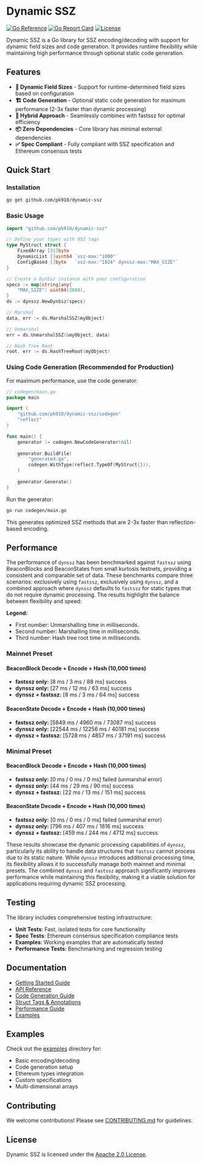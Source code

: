 # Dynamic SSZ

[![Go Reference](https://pkg.go.dev/badge/github.com/pk910/dynamic-ssz.svg)](https://pkg.go.dev/github.com/pk910/dynamic-ssz)
[![Go Report Card](https://goreportcard.com/badge/github.com/pk910/dynamic-ssz)](https://goreportcard.com/report/github.com/pk910/dynamic-ssz)
[![License](https://img.shields.io/badge/License-Apache%202.0-blue.svg)](LICENSE)

Dynamic SSZ is a Go library for SSZ encoding/decoding with support for dynamic field sizes and code generation. It provides runtime flexibility while maintaining high performance through optional static code generation.

## Features

- **🔧 Dynamic Field Sizes** - Support for runtime-determined field sizes based on configuration
- **🏗️ Code Generation** - Optional static code generation for maximum performance (2-3x faster than dynamic processing)
- **🔄 Hybrid Approach** - Seamlessly combines with fastssz for optimal efficiency
- **📦 Zero Dependencies** - Core library has minimal external dependencies
- **✅ Spec Compliant** - Fully compliant with SSZ specification and Ethereum consensus tests

## Quick Start

### Installation

```bash
go get github.com/pk910/dynamic-ssz
```

### Basic Usage

```go
import "github.com/pk910/dynamic-ssz"

// Define your types with SSZ tags
type MyStruct struct {
    FixedArray [32]byte
    DynamicList []uint64 `ssz-max:"1000"`
    ConfigBased []byte   `ssz-max:"1024" dynssz-max:"MAX_SIZE"`
}

// Create a DynSsz instance with your configuration
specs := map[string]any{
    "MAX_SIZE": uint64(2048),
}
ds := dynssz.NewDynSsz(specs)

// Marshal
data, err := ds.MarshalSSZ(myObject)

// Unmarshal
err = ds.UnmarshalSSZ(&myObject, data)

// Hash Tree Root
root, err := ds.HashTreeRoot(myObject)
```

### Using Code Generation (Recommended for Production)

For maximum performance, use the code generator:

```go
// codegen/main.go
package main

import (
    "github.com/pk910/dynamic-ssz/codegen"
    "reflect"
)

func main() {
    generator := codegen.NewCodeGenerator(nil)
    
    generator.BuildFile(
        "generated.go",
        codegen.WithType(reflect.TypeOf(MyStruct{})),
    )
    
    generator.Generate()
}
```

Run the generator:
```bash
go run codegen/main.go
```

This generates optimized SSZ methods that are 2-3x faster than reflection-based encoding.

## Performance

The performance of `dynssz` has been benchmarked against `fastssz` using BeaconBlocks and BeaconStates from small kurtosis testnets, providing a consistent and comparable set of data. These benchmarks compare three scenarios: exclusively using `fastssz`, exclusively using `dynssz`, and a combined approach where `dynssz` defaults to `fastssz` for static types that do not require dynamic processing. The results highlight the balance between flexibility and speed:

**Legend:**
- First number: Unmarshalling time in milliseconds.
- Second number: Marshalling time in milliseconds.
- Third number: Hash tree root time in milliseconds.

### Mainnet Preset

#### BeaconBlock Decode + Encode + Hash (10,000 times)
- **fastssz only:** [8 ms / 3 ms / 88 ms] success
- **dynssz only:** [27 ms / 12 ms / 63 ms] success
- **dynssz + fastssz:** [8 ms / 3 ms / 64 ms] success

#### BeaconState Decode + Encode + Hash (10,000 times)
- **fastssz only:** [5849 ms / 4960 ms / 73087 ms] success
- **dynssz only:** [22544 ms / 12256 ms / 40181 ms] success
- **dynssz + fastssz:** [5728 ms / 4857 ms / 37191 ms] success

### Minimal Preset

#### BeaconBlock Decode + Encode + Hash (10,000 times)
- **fastssz only:** [0 ms / 0 ms / 0 ms] failed (unmarshal error)
- **dynssz only:** [44 ms / 29 ms / 90 ms] success
- **dynssz + fastssz:** [22 ms / 13 ms / 151 ms] success

#### BeaconState Decode + Encode + Hash (10,000 times)
- **fastssz only:** [0 ms / 0 ms / 0 ms] failed (unmarshal error)
- **dynssz only:** [796 ms / 407 ms / 1816 ms] success
- **dynssz + fastssz:** [459 ms / 244 ms / 4712 ms] success

These results showcase the dynamic processing capabilities of `dynssz`, particularly its ability to handle data structures that `fastssz` cannot process due to its static nature. While `dynssz` introduces additional processing time, its flexibility allows it to successfully manage both mainnet and minimal presets. The combined `dynssz` and `fastssz` approach significantly improves performance while maintaining this flexibility, making it a viable solution for applications requiring dynamic SSZ processing.

## Testing

The library includes comprehensive testing infrastructure:

- **Unit Tests**: Fast, isolated tests for core functionality
- **Spec Tests**: Ethereum consensus specification compliance tests
- **Examples**: Working examples that are automatically tested
- **Performance Tests**: Benchmarking and regression testing

## Documentation

- [Getting Started Guide](docs/getting-started.md)
- [API Reference](docs/api-reference.md)
- [Code Generation Guide](docs/codegen.md)
- [Struct Tags & Annotations](docs/struct-tags.md)
- [Performance Guide](docs/performance.md)
- [Examples](examples/)

## Examples

Check out the [examples](examples/) directory for:
- Basic encoding/decoding
- Code generation setup
- Ethereum types integration
- Custom specifications
- Multi-dimensional arrays

## Contributing

We welcome contributions! Please see [CONTRIBUTING.md](CONTRIBUTING.md) for guidelines.

## License

Dynamic SSZ is licensed under the [Apache 2.0 License](LICENSE).